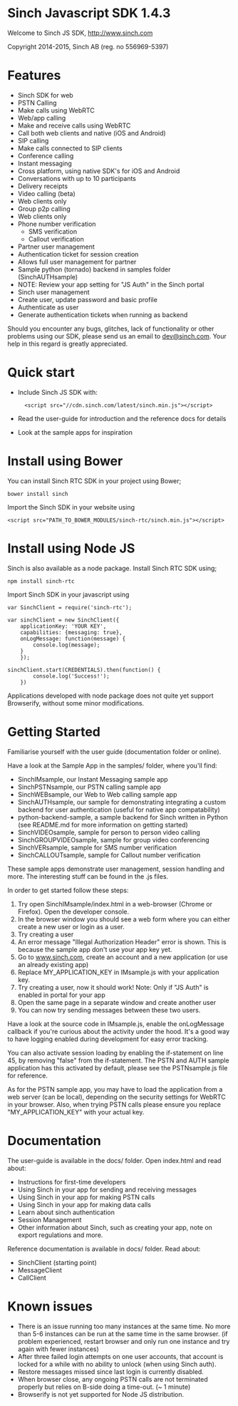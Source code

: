 Sinch Javascript SDK 1.4.3
==========================
Welcome to Sinch JS SDK, http://www.sinch.com

Copyright 2014-2015, Sinch AB (reg. no 556969-5397)


Features
========
- Sinch SDK for web
- PSTN Calling
 - Make calls using WebRTC
- Web/app calling 
 - Make and receive calls using WebRTC
 - Call both web clients and native (iOS and Android)
- SIP calling
 - Make calls connected to SIP clients
- Conference calling
- Instant messaging
 - Cross platform, using native SDK's for iOS and Android
 - Conversations with up to 10 participants
 - Delivery receipts
- Video calling (beta)
 - Web clients only
- Group p2p calling
 - Web clients only
- Phone number verification 
  - SMS verification
  - Callout verification
- Partner user management
 - Authentication ticket for session creation
 - Allows full user management for partner
 - Sample python (tornado) backend in samples folder (SinchAUTHsample)
 - NOTE: Review your app setting for "JS Auth" in the Sinch portal
- Sinch user management
 - Create user, update password and basic profile
 - Authenticate as user
 - Generate authentication tickets when running as backend

Should you encounter any bugs, glitches, lack of functionality or other problems
using our SDK, please send us an email to dev@sinch.com. 
Your help in this regard is greatly appreciated.


Quick start
===========

- Include Sinch JS SDK with:

		<script src="//cdn.sinch.com/latest/sinch.min.js"></script>

- Read the user-guide for introduction and the reference docs for details

- Look at the sample apps for inspiration


Install using Bower
===================

You can install Sinch RTC SDK in your project using Bower;

	bower install sinch

Import the Sinch SDK in your website using

	<script src="PATH_TO_BOWER_MODULES/sinch-rtc/sinch.min.js"></script>


Install using Node JS
=====================

Sinch is also available as a node package. Install Sinch RTC SDK using;

	npm install sinch-rtc

Import Sinch SDK in your javascript using

	var SinchClient = require('sinch-rtc');

	var sinchClient = new SinchClient({
		applicationKey: 'YOUR KEY',
		capabilities: {messaging: true},
		onLogMessage: function(message) {
			console.log(message);
		}
		});

	sinchClient.start(CREDENTIALS).then(function() {
			console.log('Success!');
		})

Applications developed with node package does not quite yet support Browserify,
without some minor modifications.


Getting Started
===============
Familiarise yourself with the user guide (documentation folder or online).

Have a look at the Sample App in the samples/ folder, where you'll find:
- SinchIMsample, our Instant Messaging sample app
- SinchPSTNsample, our PSTN calling sample app
- SinchWEBsample, our Web to Web calling sample app
- SinchAUTHsample, our sample for demonstrating integrating a custom backend
  for user authentication (useful for native app compatability)
- python-backend-sample, a sample backend for Sinch written in Python 
  (see README.md for more information on getting started)
- SinchVIDEOsample, sample for person to person video calling
- SinchGROUPVIDEOsample, sample for group video conferencing
- SinchVERsample, sample for SMS number verification
- SinchCALLOUTsample, sample for Callout number verification

These sample apps demonstrate user management, session handling and more. 
The interesting stuff can be found in the .js files.

In order to get started follow these steps: 

1. Try open SinchIMsample/index.html in a web-browser (Chrome or Firefox). 
   Open the developer console. 
2. In the browser window you should see a web form where you can either create 
   a new user or login as a user. 
3. Try creating a user
4. An error message "Illegal Authorization Header" error is shown. This is 
   because the sample app don't use your app key yet. 
5. Go to www.sinch.com, create an account and a new application (or use an 
   already existing app)
6. Replace MY_APPLICATION_KEY in IMsample.js with your application key. 
7. Try creating a user, now it should work! 
   Note: Only if "JS Auth" is enabled in portal for your app
8. Open the same page in a separate window and create another user
9. You can now try sending messages between these two users.

Have a look at the source code in IMsample.js, enable the onLogMessage callback 
if you're curious about the activity under the hood. It's a good way to have 
logging enabled during development for easy error tracking.

You can also activate session loading by enabling the if-statement on line 45, 
by removing "false" from the if-statement. The PSTN and AUTH sample application 
has this activated by default, please see the PSTNsample.js file for reference.

As for the PSTN sample app, you may have to load the application from a web 
server (can be local), depending on the security settings for WebRTC in your 
browser. Also, when trying PSTN calls please ensure you replace 
"MY_APPLICATION_KEY" with your actual key. 


Documentation
=============
The user-guide is available in the docs/ folder. 
Open index.html and read about:

- Instructions for first-time developers
- Using Sinch in your app for sending and receiving messages
- Using Sinch in your app for making PSTN calls
- Using Sinch in your app for making data calls
- Learn about sinch authentication 
- Session Management 
- Other information about Sinch, such as creating your app, note on export 
  regulations and more.

Reference documentation is available in docs/ folder. Read about: 

- SinchClient (starting point)
- MessageClient
- CallClient


Known issues
============
- There is an issue running too many instances at the same time. No more than 
  5-6 instances can be run at the same time in the same browser. 
  (if problem experienced, restart browser and only run one instance and try 
  again with fewer instances)
- After three failed login attempts on one user accounts, that account is 
  locked for a while with no ability to unlock (when using Sinch auth).
- Restore messages missed since last login is currently disabled. 
- When browser close, any ongoing PSTN calls are not terminated properly but 
  relies on B-side doing a time-out. (~ 1 minute)
- Browserify is not yet supported for Node JS distribution. 








